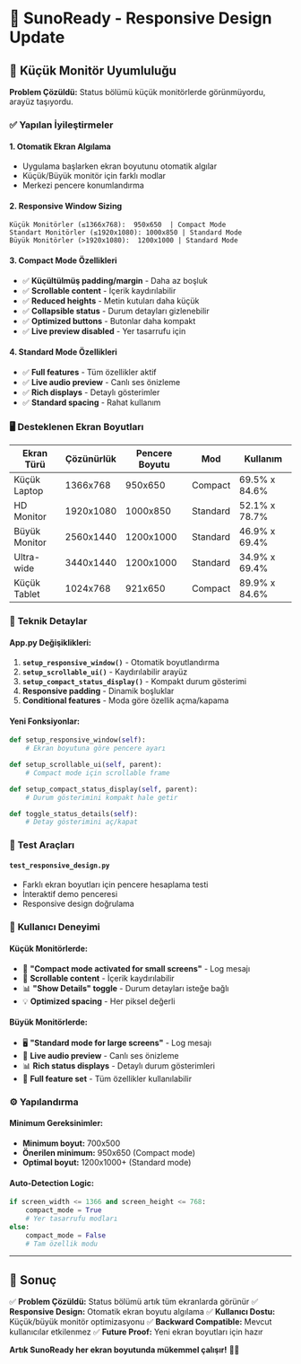 # 📱 SunoReady - Responsive Design Update

## 🎯 Küçük Monitör Uyumluluğu

**Problem Çözüldü:** Status bölümü küçük monitörlerde görünmüyordu, arayüz taşıyordu.

### ✅ **Yapılan İyileştirmeler**

#### 1. **Otomatik Ekran Algılama**

- Uygulama başlarken ekran boyutunu otomatik algılar
- Küçük/Büyük monitör için farklı modlar
- Merkezi pencere konumlandırma

#### 2. **Responsive Window Sizing**

```
Küçük Monitörler (≤1366x768):  950x650  | Compact Mode
Standart Monitörler (≤1920x1080): 1000x850 | Standard Mode
Büyük Monitörler (>1920x1080):  1200x1000 | Standard Mode
```

#### 3. **Compact Mode Özellikleri**

- ✅ **Küçültülmüş padding/margin** - Daha az boşluk
- ✅ **Scrollable content** - İçerik kaydırılabilir
- ✅ **Reduced heights** - Metin kutuları daha küçük
- ✅ **Collapsible status** - Durum detayları gizlenebilir
- ✅ **Optimized buttons** - Butonlar daha kompakt
- ✅ **Live preview disabled** - Yer tasarrufu için

#### 4. **Standard Mode Özellikleri**

- ✅ **Full features** - Tüm özellikler aktif
- ✅ **Live audio preview** - Canlı ses önizleme
- ✅ **Rich displays** - Detaylı gösterimler
- ✅ **Standard spacing** - Rahat kullanım

### 🖥️ **Desteklenen Ekran Boyutları**

| Ekran Türü    | Çözünürlük | Pencere Boyutu | Mod      | Kullanım      |
| ------------- | ---------- | -------------- | -------- | ------------- |
| Küçük Laptop  | 1366x768   | 950x650        | Compact  | 69.5% x 84.6% |
| HD Monitor    | 1920x1080  | 1000x850       | Standard | 52.1% x 78.7% |
| Büyük Monitor | 2560x1440  | 1200x1000      | Standard | 46.9% x 69.4% |
| Ultra-wide    | 3440x1440  | 1200x1000      | Standard | 34.9% x 69.4% |
| Küçük Tablet  | 1024x768   | 921x650        | Compact  | 89.9% x 84.6% |

### 🔧 **Teknik Detaylar**

#### App.py Değişiklikleri:

1. **`setup_responsive_window()`** - Otomatik boyutlandırma
2. **`setup_scrollable_ui()`** - Kaydırılabilir arayüz
3. **`setup_compact_status_display()`** - Kompakt durum gösterimi
4. **Responsive padding** - Dinamik boşluklar
5. **Conditional features** - Moda göre özellik açma/kapama

#### Yeni Fonksiyonlar:

```python
def setup_responsive_window(self):
    # Ekran boyutuna göre pencere ayarı

def setup_scrollable_ui(self, parent):
    # Compact mode için scrollable frame

def setup_compact_status_display(self, parent):
    # Durum gösterimini kompakt hale getir

def toggle_status_details(self):
    # Detay gösterimini aç/kapat
```

### 🧪 **Test Araçları**

#### `test_responsive_design.py`

- Farklı ekran boyutları için pencere hesaplama testi
- İnteraktif demo penceresi
- Responsive design doğrulama

### 📱 **Kullanıcı Deneyimi**

#### Küçük Monitörlerde:

- 📱 **"Compact mode activated for small screens"** - Log mesajı
- 🔄 **Scrollable content** - İçerik kaydırılabilir
- 📊 **"Show Details" toggle** - Durum detayları isteğe bağlı
- 💡 **Optimized spacing** - Her piksel değerli

#### Büyük Monitörlerde:

- 🖥️ **"Standard mode for large screens"** - Log mesajı
- 🎤 **Live audio preview** - Canlı ses önizleme
- 📊 **Rich status displays** - Detaylı durum gösterimleri
- 🎵 **Full feature set** - Tüm özellikler kullanılabilir

### ⚙️ **Yapılandırma**

#### Minimum Gereksinimler:

- **Minimum boyut:** 700x500
- **Önerilen minimum:** 950x650 (Compact mode)
- **Optimal boyut:** 1200x1000+ (Standard mode)

#### Auto-Detection Logic:

```python
if screen_width <= 1366 and screen_height <= 768:
    compact_mode = True
    # Yer tasarrufu modları
else:
    compact_mode = False
    # Tam özellik modu
```

---

## 🚀 **Sonuç**

✅ **Problem Çözüldü:** Status bölümü artık tüm ekranlarda görünür
✅ **Responsive Design:** Otomatik ekran boyutu algılama
✅ **Kullanıcı Dostu:** Küçük/büyük monitör optimizasyonu
✅ **Backward Compatible:** Mevcut kullanıcılar etkilenmez
✅ **Future Proof:** Yeni ekran boyutları için hazır

**Artık SunoReady her ekran boyutunda mükemmel çalışır!** 🎵✨
